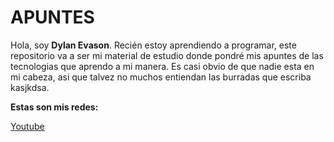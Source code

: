 # APUNTES

Hola, soy **Dylan Evason**. 
Recién estoy aprendiendo a programar, este repositorio va a ser mi material de estudio donde pondré mis apuntes de las tecnologias que aprendo a mi manera. Es casi obvio de que nadie esta en mi cabeza, asi que talvez no muchos entiendan las burradas que escriba kasjkdsa.

**Estas son mis redes:**

[Youtube](https://www.youtube.com/channel/UCFpK3bNO4VlSyzSDiBujCdQ)
